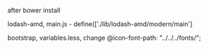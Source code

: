 after bower install

lodash-amd, main.js - define(['./lib/lodash-amd/modern/main']

bootstrap, variables.less, change @icon-font-path: "../../../fonts/";